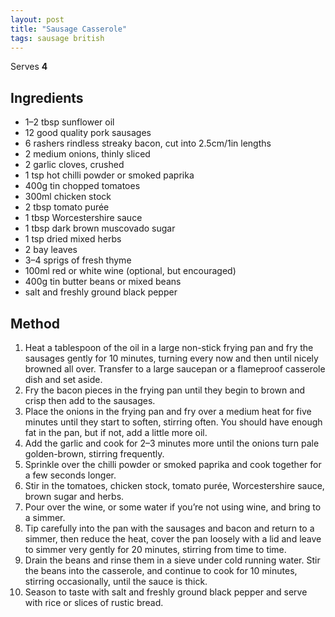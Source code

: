 ```yaml
---
layout: post
title: "Sausage Casserole"
tags: sausage british
---
```


Serves **4**

## Ingredients

* 1–2 tbsp sunflower oil
* 12 good quality pork sausages
* 6 rashers rindless streaky bacon, cut into 2.5cm/1in lengths
* 2 medium onions, thinly sliced
* 2 garlic cloves, crushed
* 1 tsp hot chilli powder or smoked paprika
* 400g tin chopped tomatoes
* 300ml chicken stock
* 2 tbsp tomato purée
* 1 tbsp Worcestershire sauce
* 1 tbsp dark brown muscovado sugar
* 1 tsp dried mixed herbs
* 2 bay leaves
* 3–4 sprigs of fresh thyme
* 100ml red or white wine (optional, but encouraged)
* 400g tin butter beans or mixed beans
* salt and freshly ground black pepper

## Method

1. Heat a tablespoon of the oil in a large non-stick frying pan and fry the sausages gently for 10
   minutes, turning every now and then until nicely browned all over. Transfer to a large saucepan
   or a flameproof casserole dish and set aside.
2. Fry the bacon pieces in the frying pan until they begin to brown and crisp then add to the
   sausages.
3. Place the onions in the frying pan and fry over a medium heat for five minutes until they start
   to soften, stirring often. You should have enough fat in the pan, but if not, add a little more
   oil.
4. Add the garlic and cook for 2–3 minutes more until the onions turn pale golden-brown, stirring
   frequently.
5. Sprinkle over the chilli powder or smoked paprika and cook together for a few seconds longer.
6. Stir in the tomatoes, chicken stock, tomato purée, Worcestershire sauce, brown sugar and herbs.
7. Pour over the wine, or some water if you’re not using wine, and bring to a simmer.
8. Tip carefully into the pan with the sausages and bacon and return to a simmer, then reduce the
   heat, cover the pan loosely with a lid and leave to simmer very gently for 20 minutes, stirring
   from time to time.
9. Drain the beans and rinse them in a sieve under cold running water. Stir the beans into the
   casserole, and continue to cook for 10 minutes, stirring occasionally, until the sauce is thick.
10. Season to taste with salt and freshly ground black pepper and serve with rice or slices of
    rustic bread.
